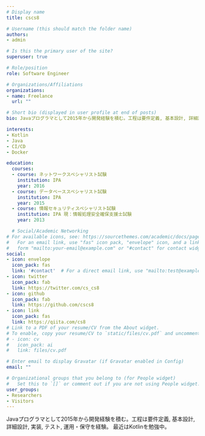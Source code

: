 ```yaml
---
# Display name
title: cscs8

# Username (this should match the folder name)
authors:
- admin

# Is this the primary user of the site?
superuser: true

# Role/position
role: Software Engineer

# Organizations/Affiliations
organizations:
- name: Freelance
  url: ""

# Short bio (displayed in user profile at end of posts)
bio: Javaプログラマとして2015年から開発経験を積む。工程は要件定義, 基本設計, 詳細設計, 実装, テスト, 運用・保守を経験。最近はKotlinを勉強中

interests:
- Kotlin
- Java
- CI/CD
- Docker

education:
  courses:
  - course: ネットワークスペシャリスト試験
    institution: IPA
    year: 2016
  - course: データベーススペシャリスト試験
    institution: IPA
    year: 2015
  - course: 情報セキュリティスペシャリスト試験
    institution: IPA 現：情報処理安全確保支援士試験
    year: 2013

  # Social/Academic Networking
# For available icons, see: https://sourcethemes.com/academic/docs/page-builder/#icons
#   For an email link, use "fas" icon pack, "envelope" icon, and a link in the
#   form "mailto:your-email@example.com" or "#contact" for contact widget.
social:
- icon: envelope
  icon_pack: fas
  link: '#contact'  # For a direct email link, use "mailto:test@example.org".
- icon: twitter
  icon_pack: fab
  link: https://twitter.com/cs_cs8
- icon: github
  icon_pack: fab
  link: https://github.com/cscs8
- icon: link
  icon_pack: fas
  link: https://qiita.com/cs8
# Link to a PDF of your resume/CV from the About widget.
# To enable, copy your resume/CV to `static/files/cv.pdf` and uncomment the lines below.
# - icon: cv
#   icon_pack: ai
#   link: files/cv.pdf

# Enter email to display Gravatar (if Gravatar enabled in Config)
email: ""

# Organizational groups that you belong to (for People widget)
#   Set this to `[]` or comment out if you are not using People widget.
user_groups:
- Researchers
- Visitors
---
```


Javaプログラマとして2015年から開発経験を積む。工程は要件定義, 基本設計, 詳細設計, 実装, テスト, 運用・保守を経験。
最近はKotlinを勉強中。
